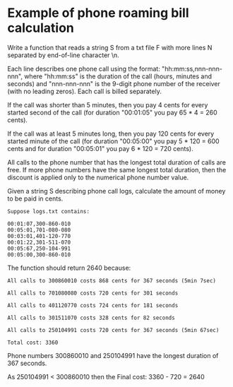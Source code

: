 # Example of phone roaming bill calculation

Write a function that reads a string S from a txt file F with more lines N separated by end-of-line character \n.

Each line describes one phone call using the format: "hh:mm:ss,nnn-nnn-nnn", 
where "hh:mm:ss" is the duration of the call (hours, minutes and seconds) and 
"nnn-nnn-nnn" is the 9-digit phone number of the receiver (with no leading zeros).
Each call is billed separately.

If the call was shorter than 5 minutes, then you pay 4 cents for every started second of the call 
(for duration "00:01:05" you pay 65 * 4 = 260 cents).

If the call was at least 5 minutes long, then you pay 120 cents for every started minute of the call 
(for duration "00:05:00" you pay 5 * 120 = 600 cents and for duration "00:05:01" you pay 
6 * 120 = 720 cents).

All calls to the phone number that has the longest total duration of calls are free. 
If more phone numbers have the same longest total duration, then the discount is applied only to the 
numerical phone number value.

Given a string S describing phone call logs, calculate the amount of money to be paid in cents.
```
Suppose logs.txt contains:

00:01:07,300-860-010
00:05:01,701-080-080
00:03:01,401-120-770
00:01:22,301-511-070
00:05:67,250-104-991
00:05:00,300-860-010
```
The function should return 2640 because:
```
All calls to 300860010 costs 868 cents for 367 seconds (5min 7sec)

All calls to 701080080 costs 720 cents for 301 seconds

All calls to 401120770 costs 724 cents for 181 seconds

All calls to 301511070 costs 328 cents for 82 seconds

All calls to 250104991 costs 720 cents for 367 seconds (5min 67sec)

Total cost: 3360
```
Phone numbers 300860010 and 250104991 have the longest duration of 367 seconds. 

As 250104991 < 300860010 then the Final cost: 3360 - 720 = 2640
